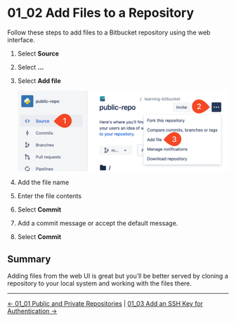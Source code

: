 # 01_02 Add Files to a Repository
Follow these steps to add files to a Bitbucket repository using the web interface.

1. Select **Source**
1. Select **...**
1. Select **Add file**

    ![Add a file to a repository using the web interface](./images/SCR-20240301-mwiz.png)

1. Add the file name
1. Enter the file contents
1. Select **Commit**
1. Add a commit message or accept the default message.
1. Select **Commit**

## Summary
Adding files from the web UI is great but you’ll be better served by cloning a repository to your local system and working with the files there.


<!-- FooterStart -->
---
[← 01_01 Public and Private Repositories](../01_01_public_and_private_repositories/README.md) | [01_03 Add an SSH Key for Authentication →](../01_03_add_an_ssh_key_for_authentication/README.md)
<!-- FooterEnd -->
